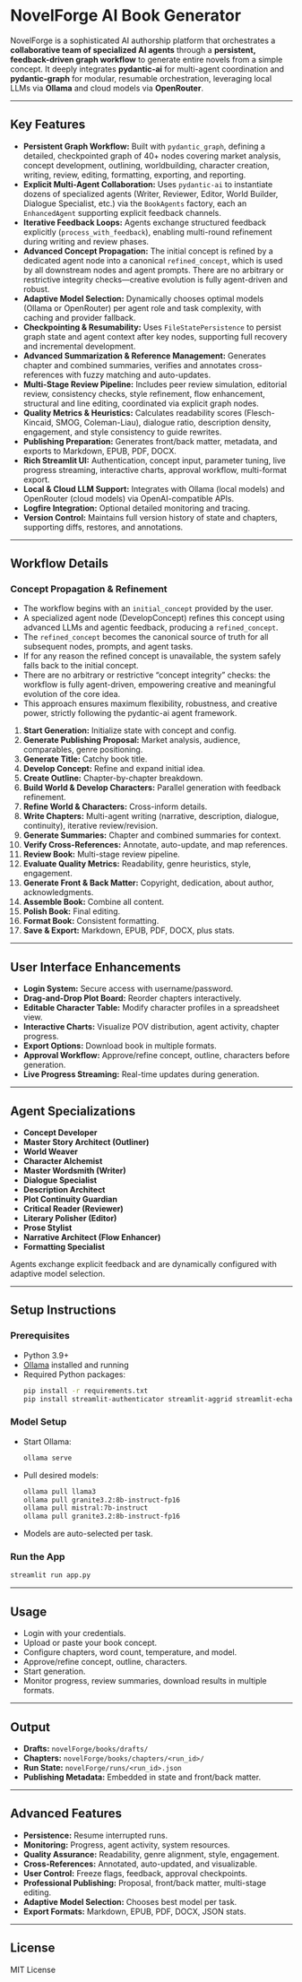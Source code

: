 # NovelForge AI Book Generator

NovelForge is a sophisticated AI authorship platform that orchestrates a **collaborative team of specialized AI agents** through a **persistent, feedback-driven graph workflow** to generate entire novels from a simple concept. It deeply integrates **pydantic-ai** for multi-agent coordination and **pydantic-graph** for modular, resumable orchestration, leveraging local LLMs via **Ollama** and cloud models via **OpenRouter**.

---

## Key Features

- **Persistent Graph Workflow:** Built with `pydantic_graph`, defining a detailed, checkpointed graph of 40+ nodes covering market analysis, concept development, outlining, worldbuilding, character creation, writing, review, editing, formatting, exporting, and reporting.
- **Explicit Multi-Agent Collaboration:** Uses `pydantic-ai` to instantiate dozens of specialized agents (Writer, Reviewer, Editor, World Builder, Dialogue Specialist, etc.) via the `BookAgents` factory, each an `EnhancedAgent` supporting explicit feedback channels.
- **Iterative Feedback Loops:** Agents exchange structured feedback explicitly (`process_with_feedback`), enabling multi-round refinement during writing and review phases.
- **Advanced Concept Propagation:** The initial concept is refined by a dedicated agent node into a canonical `refined_concept`, which is used by all downstream nodes and agent prompts. There are no arbitrary or restrictive integrity checks—creative evolution is fully agent-driven and robust.
- **Adaptive Model Selection:** Dynamically chooses optimal models (Ollama or OpenRouter) per agent role and task complexity, with caching and provider fallback.
- **Checkpointing & Resumability:** Uses `FileStatePersistence` to persist graph state and agent context after key nodes, supporting full recovery and incremental development.
- **Advanced Summarization & Reference Management:** Generates chapter and combined summaries, verifies and annotates cross-references with fuzzy matching and auto-updates.
- **Multi-Stage Review Pipeline:** Includes peer review simulation, editorial review, consistency checks, style refinement, flow enhancement, structural and line editing, coordinated via explicit graph nodes.
- **Quality Metrics & Heuristics:** Calculates readability scores (Flesch-Kincaid, SMOG, Coleman-Liau), dialogue ratio, description density, engagement, and style consistency to guide rewrites.
- **Publishing Preparation:** Generates front/back matter, metadata, and exports to Markdown, EPUB, PDF, DOCX.
- **Rich Streamlit UI:** Authentication, concept input, parameter tuning, live progress streaming, interactive charts, approval workflow, multi-format export.
- **Local & Cloud LLM Support:** Integrates with Ollama (local models) and OpenRouter (cloud models) via OpenAI-compatible APIs.
- **Logfire Integration:** Optional detailed monitoring and tracing.
- **Version Control:** Maintains full version history of state and chapters, supporting diffs, restores, and annotations.

---

## Workflow Details

### Concept Propagation & Refinement
- The workflow begins with an `initial_concept` provided by the user.
- A specialized agent node (DevelopConcept) refines this concept using advanced LLMs and agentic feedback, producing a `refined_concept`.
- The `refined_concept` becomes the canonical source of truth for all subsequent nodes, prompts, and agent tasks.
- If for any reason the refined concept is unavailable, the system safely falls back to the initial concept.
- There are no arbitrary or restrictive “concept integrity” checks: the workflow is fully agent-driven, empowering creative and meaningful evolution of the core idea.
- This approach ensures maximum flexibility, robustness, and creative power, strictly following the pydantic-ai agent framework.

1. **Start Generation:** Initialize state with concept and config.
2. **Generate Publishing Proposal:** Market analysis, audience, comparables, genre positioning.
3. **Generate Title:** Catchy book title.
4. **Develop Concept:** Refine and expand initial idea.
5. **Create Outline:** Chapter-by-chapter breakdown.
6. **Build World & Develop Characters:** Parallel generation with feedback refinement.
7. **Refine World & Characters:** Cross-inform details.
8. **Write Chapters:** Multi-agent writing (narrative, description, dialogue, continuity), iterative review/revision.
9. **Generate Summaries:** Chapter and combined summaries for context.
10. **Verify Cross-References:** Annotate, auto-update, and map references.
11. **Review Book:** Multi-stage review pipeline.
12. **Evaluate Quality Metrics:** Readability, genre heuristics, style, engagement.
13. **Generate Front & Back Matter:** Copyright, dedication, about author, acknowledgments.
14. **Assemble Book:** Combine all content.
15. **Polish Book:** Final editing.
16. **Format Book:** Consistent formatting.
17. **Save & Export:** Markdown, EPUB, PDF, DOCX, plus stats.

---

## User Interface Enhancements

- **Login System:** Secure access with username/password.
- **Drag-and-Drop Plot Board:** Reorder chapters interactively.
- **Editable Character Table:** Modify character profiles in a spreadsheet view.
- **Interactive Charts:** Visualize POV distribution, agent activity, chapter progress.
- **Export Options:** Download book in multiple formats.
- **Approval Workflow:** Approve/refine concept, outline, characters before generation.
- **Live Progress Streaming:** Real-time updates during generation.

---

## Agent Specializations

- **Concept Developer**
- **Master Story Architect (Outliner)**
- **World Weaver**
- **Character Alchemist**
- **Master Wordsmith (Writer)**
- **Dialogue Specialist**
- **Description Architect**
- **Plot Continuity Guardian**
- **Critical Reader (Reviewer)**
- **Literary Polisher (Editor)**
- **Prose Stylist**
- **Narrative Architect (Flow Enhancer)**
- **Formatting Specialist**

Agents exchange explicit feedback and are dynamically configured with adaptive model selection.

---

## Setup Instructions

### Prerequisites

- Python 3.9+
- [Ollama](https://ollama.ai/) installed and running
- Required Python packages:
  ```bash
  pip install -r requirements.txt
  pip install streamlit-authenticator streamlit-aggrid streamlit-echarts streamlit-sortables ebooklib fpdf python-docx markdown
  ```

### Model Setup

- Start Ollama:
  ```bash
  ollama serve
  ```
- Pull desired models:
  ```bash
  ollama pull llama3
  ollama pull granite3.2:8b-instruct-fp16
  ollama pull mistral:7b-instruct
  ollama pull granite3.2:8b-instruct-fp16
  ```
- Models are auto-selected per task.

### Run the App

```bash
streamlit run app.py
```

---

## Usage

- Login with your credentials.
- Upload or paste your book concept.
- Configure chapters, word count, temperature, and model.
- Approve/refine concept, outline, characters.
- Start generation.
- Monitor progress, review summaries, download results in multiple formats.

---

## Output

- **Drafts:** `novelForge/books/drafts/`
- **Chapters:** `novelForge/books/chapters/<run_id>/`
- **Run State:** `novelForge/runs/<run_id>.json`
- **Publishing Metadata:** Embedded in state and front/back matter.

---

## Advanced Features

- **Persistence:** Resume interrupted runs.
- **Monitoring:** Progress, agent activity, system resources.
- **Quality Assurance:** Readability, genre alignment, style, engagement.
- **Cross-References:** Annotated, auto-updated, and visualizable.
- **User Control:** Freeze flags, feedback, approval checkpoints.
- **Professional Publishing:** Proposal, front/back matter, multi-stage editing.
- **Adaptive Model Selection:** Chooses best model per task.
- **Export Formats:** Markdown, EPUB, PDF, DOCX, JSON stats.

---

## License

MIT License
